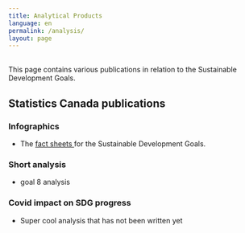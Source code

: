```yaml
---
title: Analytical Products
language: en
permalink: /analysis/
layout: page
---
```

<p>
<br>This page contains various publications in relation to the Sustainable Development Goals.
<br>
<p/>

## Statistics Canada publications 
  

### Infographics
* The <a href="https://www150.statcan.gc.ca/n1/pub/11-637-x/11-637-x2020001-eng.htm">fact sheets </a> for the Sustainable Development Goals. 


### Short analysis
* goal 8 analysis


### Covid impact on SDG progress
* Super cool analysis that has not been written yet

